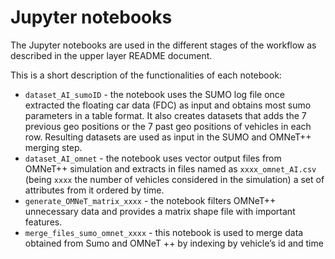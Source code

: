 # Jupyter notebooks

The Jupyter notebooks are used in the different stages of the workflow as described in the upper layer README document.

This is a short description of the functionalities of each notebook:
* ```dataset_AI_sumoID``` - the notebook uses the SUMO log file once extracted the floating car data (FDC) as input and obtains most sumo parameters in a table format. It also creates datasets that adds the 7 previous geo positions or the 7 past geo positions of vehicles in each row. Resulting datasets are used as input in the SUMO and OMNeT++ merging step.
* ```dataset_AI_omnet``` - the notebook uses vector output files from  OMNeT++ simulation and extracts in files named as ```xxxx_omnet_AI.csv``` (being ```xxxx``` the number of vehicles considered in the simulation) a set of attributes from it ordered by time.
* ```generate_OMNeT_matrix_xxxx``` - the notebook filters OMNeT++ unnecessary data and provides a matrix shape file with important features.
* ```merge_files_sumo_omnet_xxxx``` -  this notebook is used to merge data obtained from Sumo and OMNeT ++ by indexing by vehicle’s id and time
